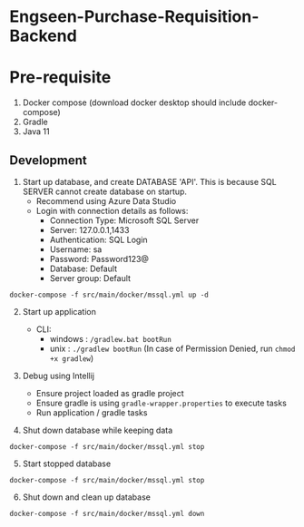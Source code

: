 # Engseen-Purchase-Requisition-Backend

# Pre-requisite
1. Docker compose (download docker desktop should include docker-compose)
2. Gradle
3. Java 11

## Development
1. Start up database, and create DATABASE 'API'. This is because SQL SERVER cannot create database on startup. 
    - Recommend using Azure Data Studio
    - Login with connection details as follows:
        - Connection Type: Microsoft SQL Server
        - Server: 127.0.0.1,1433
        - Authentication: SQL Login
        - Username: sa
        - Password: Password123@
        - Database: Default
        - Server group: Default

```shell
docker-compose -f src/main/docker/mssql.yml up -d
```
2. Start up application
    - CLI: 
        - windows   : 
          ```/gradlew.bat bootRun```
        - unix      : 
          ```./gradlew bootRun``` (In case of Permission Denied, run ```chmod +x gradlew```)
          
3. Debug using Intellij
    - Ensure project loaded as gradle project
    - Ensure gradle is using ```gradle-wrapper.properties``` to execute tasks
    - Run application / gradle tasks
    
4. Shut down database while keeping data
```shell
docker-compose -f src/main/docker/mssql.yml stop
```

5. Start stopped database
```shell
docker-compose -f src/main/docker/mssql.yml stop
```

6. Shut down and clean up database
```shell
docker-compose -f src/main/docker/mssql.yml down
```